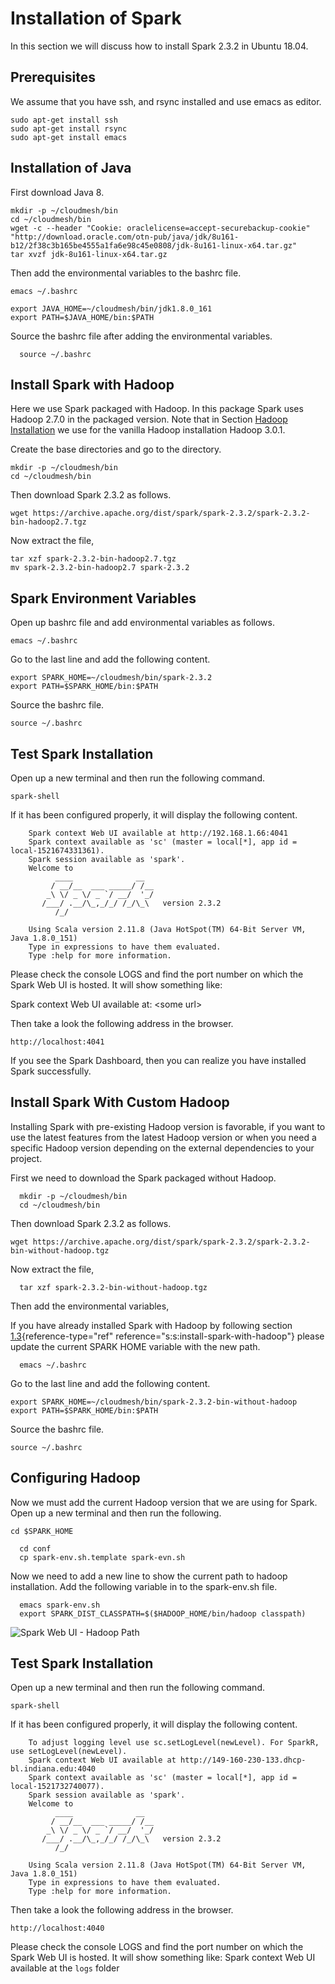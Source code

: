 # Installation of Spark

In this section we will discuss how to install Spark 2.3.2 in Ubuntu 18.04.

Prerequisites
------------

We assume that you have ssh, and rsync installed and use emacs as
editor.

    sudo apt-get install ssh
    sudo apt-get install rsync
    sudo apt-get install emacs

Installation of Java
--------------------

First download Java 8.

    mkdir -p ~/cloudmesh/bin
    cd ~/cloudmesh/bin
    wget -c --header "Cookie: oraclelicense=accept-securebackup-cookie" "http://download.oracle.com/otn-pub/java/jdk/8u161-b12/2f38c3b165be4555a1fa6e98c45e0808/jdk-8u161-linux-x64.tar.gz"
    tar xvzf jdk-8u161-linux-x64.tar.gz

Then add the environmental variables to the bashrc file.

    emacs ~/.bashrc

    export JAVA_HOME=~/cloudmesh/bin/jdk1.8.0_161
    export PATH=$JAVA_HOME/bin:$PATH

Source the bashrc file after adding the environmental variables.

      source ~/.bashrc

Install Spark with Hadoop
-------------------------

Here we use Spark packaged with Hadoop. In this package Spark uses
Hadoop 2.7.0 in the packaged version. Note that in
Section [Hadoop Installation](#s:s-hadoop-installation) we use for the vanilla Hadoop
installation Hadoop 3.0.1.

Create the base directories and go to the directory.

    mkdir -p ~/cloudmesh/bin
    cd ~/cloudmesh/bin

Then download Spark 2.3.2 as follows.

    wget https://archive.apache.org/dist/spark/spark-2.3.2/spark-2.3.2-bin-hadoop2.7.tgz

Now extract the file,

    tar xzf spark-2.3.2-bin-hadoop2.7.tgz
    mv spark-2.3.2-bin-hadoop2.7 spark-2.3.2

Spark Environment Variables
---------------------------

Open up bashrc file and add environmental variables as follows.

    emacs ~/.bashrc

Go to the last line and add the following content.

    export SPARK_HOME=~/cloudmesh/bin/spark-2.3.2
    export PATH=$SPARK_HOME/bin:$PATH

Source the bashrc file.

    source ~/.bashrc

Test Spark Installation
-----------------------

Open up a new terminal and then run the following command.

    spark-shell

If it has been configured properly, it will display the following
content.

```
    Spark context Web UI available at http://192.168.1.66:4041
    Spark context available as 'sc' (master = local[*], app id = local-1521674331361).
    Spark session available as 'spark'.
    Welcome to
          ____              __
         / __/__  ___ _____/ /__
        _\ \/ _ \/ _ `/ __/  '_/
       /___/ .__/\_,_/_/ /_/\_\   version 2.3.2
          /_/

    Using Scala version 2.11.8 (Java HotSpot(TM) 64-Bit Server VM, Java 1.8.0_151)
    Type in expressions to have them evaluated.
    Type :help for more information.
```

Please check the console LOGS and find the port number on which the
Spark Web UI is hosted. It will show something like:

Spark context Web UI available at: \<some url\>

Then take a look the following address in the browser.

    http://localhost:4041

If you see the Spark Dashboard, then you can realize you have installed
Spark successfully.

Install Spark With Custom Hadoop
--------------------------------

Installing Spark with pre-existing Hadoop version is favorable, if you
want to use the latest features from the latest Hadoop version or when
you need a specific Hadoop version depending on the external
dependencies to your project.

First we need to download the Spark packaged without Hadoop.

      mkdir -p ~/cloudmesh/bin
      cd ~/cloudmesh/bin

Then download Spark 2.3.2 as follows.

    wget https://archive.apache.org/dist/spark/spark-2.3.2/spark-2.3.2-bin-without-hadoop.tgz

Now extract the file,

      tar xzf spark-2.3.2-bin-without-hadoop.tgz

Then add the environmental variables,

If you have already installed Spark with Hadoop by following section
[1.3](#s:s:install-spark-with-hadoop){reference-type="ref"
reference="s:s:install-spark-with-hadoop"} please update the current
SPARK HOME variable with the new path.

      emacs ~/.bashrc

Go to the last line and add the following content.

    export SPARK_HOME=~/cloudmesh/bin/spark-2.3.2-bin-without-hadoop
    export PATH=$SPARK_HOME/bin:$PATH

Source the bashrc file.

    source ~/.bashrc

Configuring Hadoop
------------------

Now we must add the current Hadoop version that we are using for Spark.
Open up a new terminal and then run the following.

    cd $SPARK_HOME

      cd conf
      cp spark-env.sh.template spark-evn.sh

Now we need to add a new line to show the current path to hadoop
installation. Add the following variable in to the spark-env.sh file.

      emacs spark-env.sh
      export SPARK_DIST_CLASSPATH=$($HADOOP_HOME/bin/hadoop classpath)

![Spark Web UI - Hadoop Path](images/spark-hadoop.png)

Test Spark Installation
-----------------------

Open up a new terminal and then run the following command.

    spark-shell

If it has been configured properly, it will display the following
content.

```
    To adjust logging level use sc.setLogLevel(newLevel). For SparkR, use setLogLevel(newLevel).
    Spark context Web UI available at http://149-160-230-133.dhcp-bl.indiana.edu:4040
    Spark context available as 'sc' (master = local[*], app id = local-1521732740077).
    Spark session available as 'spark'.
    Welcome to
          ____              __
         / __/__  ___ _____/ /__
        _\ \/ _ \/ _ `/ __/  '_/
       /___/ .__/\_,_/_/ /_/\_\   version 2.3.2
          /_/

    Using Scala version 2.11.8 (Java HotSpot(TM) 64-Bit Server VM, Java 1.8.0_151)
    Type in expressions to have them evaluated.
    Type :help for more information.
```

Then take a look the following address in the browser.

    http://localhost:4040

Please check the console LOGS and find the port number on which the
Spark Web UI is hosted. It will show something like: Spark context Web
UI available at the `logs` folder
